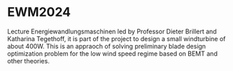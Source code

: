 # EWM2024
Lecture Energiewandlungsmaschinen led by Professor Dieter Brillert and Katharina Tegethoff, it is part of the project to design a small windturbine of about 400W. This is an appraoch of solving preliminary blade design optimization problem for the low wind speed regime based on BEMT and other theories.  

